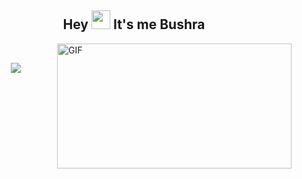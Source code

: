 
<h2 align="center"> Hey <img src="https://raw.githubusercontent.com/MartinHeinz/MartinHeinz/master/wave.gif" width="30px"> It's me Bushra </h2>
 <img align="right" alt="GIF" src="https://media3.giphy.com/media/L1R1tvI9svkIWwpVYr/giphy.gif?cid=ecf05e47gww22szy8nlkpv3ud0ybiq9myctucgiactmp1s6b&rid=giphy.gif&ct=g" width="375" height="200" /> 
<br> 


 <p align="center">
  <a href="https://github.com/DenverCoder1/readme-typing-svg">
  <img src="https://readme-typing-svg.herokuapp.com?font=arial&color=%2321B4F7&size=23&center=true&vCenter=true&width=405&height=54&lines=Software+Engineer;Front-End+Developer;Kurdish+Designer" >
</a>
</p> 
<!--
<h4 align="left"> 🔗 Connect with me: </h4>
<p align="left">
<a href = "https://www.instagram.com/busha_intech/"><img src="https://img.icons8.com/color/48/000000/instagram-new--v1.png"/></a>
<a href = "https://www.facebook.com/bushra77501/"><img src="https://img.icons8.com/color/48/000000/facebook.png"/></a>
<a href = "https://www.behance.net/bushrafateh"><img src="https://img.icons8.com/color/48/000000/behance.png"/></a>
</p>
<h4 align="left"> 🚀 Languages and Tools: </h4>

<p align="left"> 
    <a href="https://www.java.com" target="_blank"> <img src="https://img.icons8.com/color/48/000000/java-coffee-cup-logo.png"/> </a>
    <a href="https://www.python.org" target="_blank"> <img src="https://img.icons8.com/color/48/000000/python.png"/> </a> 
    <a href="https://www.w3schools.com/css/" target="_blank"> <img src="https://img.icons8.com/color/48/000000/css3.png"/> </a> 
    <a href="https://getbootstrap.com" target="_blank"> <img src="https://img.icons8.com/color/48/000000/bootstrap.png"/> </a> 
    <a href="https://reactjs.org/" target="_blank"> <img src="https://img.icons8.com/color/48/000000/react-native.png"/> </a>
    <a href="https://spring.io/projects/spring-boot" target="_blank"> <img src="https://img.icons8.com/color/48/000000/spring-logo.png"/> </a> 
    <a href="https://developer.mozilla.org/en-US/docs/Web/JavaScript" target="_blank"> <img src="https://img.icons8.com/color/48/000000/javascript.png"/> </a> 
    <a href="https://www.w3.org/html/" target="_blank"> <img src="https://img.icons8.com/color/48/000000/html-5.png"/> </a>
    <a style="padding-right:8px;" href="https://www.mysql.com/" target="_blank"> <img src="https://img.icons8.com/fluent/50/000000/mysql-logo.png"/> </a>
</p>

[![GitHub Streak](http://github-readme-streak-stats.herokuapp.com?user=DenverCoder1&theme=material-palenight&hide_border=true&date_format=M%20j%5B%2C%20Y%5D&fire=FF4141&sideNums=F362FF&dates=FFFFFF&background=2A2F34&ring=FF4141&stroke=FFFFFF&currStreakNum=FFFFFF&currStreakLabel=FF4141&sideLabels=F362FF)](https://git.io/streak-stats)

<a align="center" href="https://github.com/bushra-18aug/github-readme-activity-graph"><img alt="Bushra's Activity Graph" src="https://activity-graph.herokuapp.com/graph?username=bushra-18aug&bg_color=0D1117&color=F17DFF&line=F17DFF&point=FFFFFF&hide_border=true" /></a>
-->


